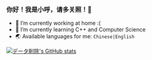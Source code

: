 ### 你好！我是小呼，请多关照！🐺

- 🔭 I’m currently working at home :(
- 🌱 I’m currently learning C++ and Computer Science
- 🌏 Available languages for me: `Chinese|English`

[![データ削除's GitHub stats](https://github-readme-stats.vercel.app/api?uesrname=DaDel7924&show_icons=true&theme=synthwave&locale=cn)](https://github.com/DaDel7924/github-readme-stats)

